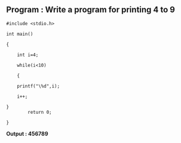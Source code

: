 ## Program : Write a program for printing 4 to 9
```
#include <stdio.h>

int main() 

{
    
    int i=4;
    
    while(i<10)
    
    {
    
    printf("\%d",i);
    
    i++;

}
        return 0;

}
```
**Output : 456789**
